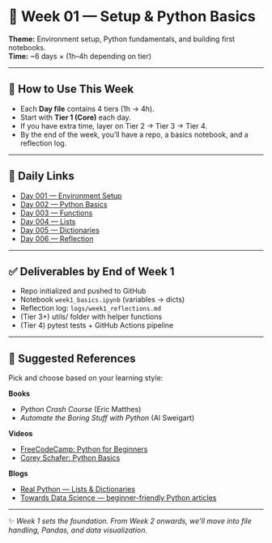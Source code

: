 # 📅 Week 01 — Setup & Python Basics  

**Theme:** Environment setup, Python fundamentals, and building first notebooks.  
**Time:** ~6 days × (1h–4h depending on tier)  

---

## 🧭 How to Use This Week  

- Each **Day file** contains 4 tiers (1h → 4h).  
- Start with **Tier 1 (Core)** each day.  
- If you have extra time, layer on Tier 2 → Tier 3 → Tier 4.  
- By the end of the week, you’ll have a repo, a basics notebook, and a reflection log.  

---

## 📂 Daily Links  

- [Day 001 — Environment Setup](./Day001-Setup.md)  
- [Day 002 — Python Basics](./Day002-Python-Basics.md)  
- [Day 003 — Functions](./Day003-Functions.md)  
- [Day 004 — Lists](./Day004-Lists.md)  
- [Day 005 — Dictionaries](./Day005-Dictionaries.md)  
- [Day 006 — Reflection](./Day006-Reflection.md)  

---

## ✅ Deliverables by End of Week 1  

- Repo initialized and pushed to GitHub  
- Notebook `week1_basics.ipynb` (variables → dicts)  
- Reflection log: `logs/week1_reflections.md`  
- (Tier 3+) utils/ folder with helper functions  
- (Tier 4) pytest tests + GitHub Actions pipeline  

---

## 📖 Suggested References  

Pick and choose based on your learning style:  

**Books**  
- *Python Crash Course* (Eric Matthes)  
- *Automate the Boring Stuff with Python* (Al Sweigart)  

**Videos**  
- [FreeCodeCamp: Python for Beginners](https://www.youtube.com/watch?v=rfscVS0vtbw)  
- [Corey Schafer: Python Basics](https://www.youtube.com/playlist?list=PL-osiE80TeTsqhIuOqKhwlXsIBIdSeYtc)  

**Blogs**  
- [Real Python — Lists & Dictionaries](https://realpython.com/)  
- [Towards Data Science — beginner-friendly Python articles](https://towardsdatascience.com/)  

---

✨ *Week 1 sets the foundation. From Week 2 onwards, we’ll move into file handling, Pandas, and data visualization.*  
